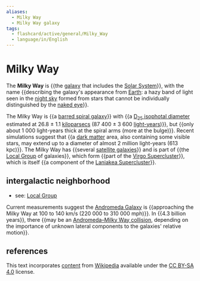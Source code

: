 ```yaml
---
aliases:
  - Milky Way
  - Milky Way galaxy
tags:
  - flashcard/active/general/Milky_Way
  - language/in/English
---
```


# Milky Way

The __Milky Way__ is {{the [galaxy](galaxy.md) that includes the [Solar System](Solar%20System.md)}}, with the name {{describing the galaxy's appearance from [Earth](Earth.md): a hazy band of light seen in the [night sky](night%20sky.md) formed from stars that cannot be individually distinguished by the [naked eye](naked%20eye.md)}}. <!--SR:!2024-10-19,58,318!2024-08-24,16,298-->

The Milky Way is {{a [barred spiral galaxy](barred%20spiral%20galaxy.md)}} with {{a [D<sub>25</sub> isophotal diameter](galaxy.md#isophotal%20diameter) estimated at 26.8 ± 1.1 [kiloparsecs](parsec.md#parsecs%20and%20kiloparsecs) (87&nbsp;400 ± 3&nbsp;600 [light-years](light-year.md))}}, but {{only about 1&nbsp;000 light-years thick at the spiral arms (more at the bulge)}}. Recent simulations suggest that {{a [dark matter](dark%20matter.md) area, also containing some visible stars, may extend up to a diameter of almost 2 million light-years (613 kpc)}}. The Milky Way has {{several [satellite galaxies](Satellite%20galaxies%20of%20the%20Milky%20Way.md)}} and is part of {{the [Local Group](Local%20Group.md) of galaxies}}, which form {{part of the [Virgo Supercluster](Virgo%20Supercluster.md)}}, which is itself {{a component of the [Laniakea Supercluster](Laniakea%20Supercluster.md)}}. <!--SR:!2024-10-23,62,318!2024-08-24,8,218!2024-08-26,14,258!2024-09-11,20,238!2024-08-23,15,298!2024-08-25,17,298!2024-10-04,45,298!2024-09-22,36,298-->

## intergalactic neighborhood

- see: [Local Group](Local%20Group.md)

Current measurements suggest the [Andromeda Galaxy](Andromeda%20Galaxy.md) is {{approaching the Milky Way at 100 to 140 km/s (220&nbsp;000 to 310&nbsp;000 mph)}}. In {{4.3 billion years}}, there {{may be an [Andromeda–Milky Way collision](Andromeda–Milky%20Way%20collision.md), depending on the importance of unknown lateral components to the galaxies' relative motion}}. <!--SR:!2024-09-01,20,230!2024-09-03,47,290!2024-09-21,67,310-->

## references

This text incorporates [content](https://en.wikipedia.org/wiki/Milky_Way) from [Wikipedia](Wikipedia.md) available under the [CC BY-SA 4.0](https://creativecommons.org/licenses/by-sa/4.0/) license.
